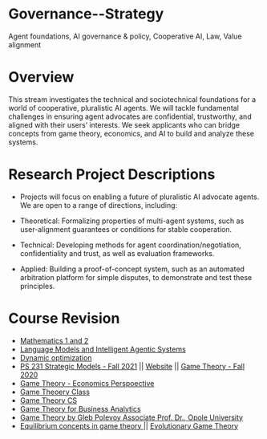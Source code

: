 # Governance--Strategy
Agent foundations,  AI governance &amp; policy, Cooperative AI,  Law, Value alignment

# Overview
This stream investigates the technical and sociotechnical foundations for a world of cooperative, pluralistic AI agents. We will tackle fundamental challenges in ensuring agent advocates are confidential, trustworthy, and aligned with their users’ interests. We seek applicants who can bridge concepts from game theory, economics, and AI to build and analyze these systems.

# Research Project Descriptions
* Projects will focus on enabling a future of pluralistic AI advocate agents. We are open to a range of directions, including:

* Theoretical: Formalizing properties of multi-agent systems, such as user-alignment guarantees or conditions for stable cooperation.

* Technical: Developing methods for agent coordination/negotiation, confidentiality and trust, as well as evaluation frameworks.

* Applied: Building a proof-of-concept system, such as an automated arbitration platform for simple disputes, to demonstrate and test these principles.


# Course Revision
* [Mathematics 1 and 2](https://www.youtube.com/@MichaelRitter/playlists)
* [Language Models and Intelligent Agentic Systems](https://www.meridiancambridge.org/language-models-course) 
* [Dynamic optimization](https://www.youtube.com/playlist?list=PLzm9WhyHDMwFxB_Hnga_slMcfCCgvndvW)
* [PS 231 Strategic Models - Fall 2021](https://www.youtube.com/playlist?list=PLc7nd1hqyQFf5HeiiOtw55D_BnU0nRcD8) || [Website](https://www.robertjcarroll.com/the-weird-world-of-ps-231/) || [Game Theory - Fall 2020](https://www.youtube.com/playlist?list=PLWKV6_7b8ZwnqWYrggjVL4m_cAt0ZIzlQ)
* [Game Theory - Economics Perspoective](https://www.youtube.com/@selcukozyurt/playlists)
* [Game Theoery Class](https://www.youtube.com/@naomiutgoff/videos)
* [Game Theory CS](https://www.youtube.com/playlist?list=PL_Nk3YvgORJtEJrafhk9tb3E5qQRGHvCK)
* [Game Theory for Business Analytics](https://www.youtube.com/playlist?list=PLWTiuH5ft7ErAsTaeJMU31VI1JnnaTEy1)
* [Game Theory by Gleb Polevoy Associate Prof. Dr., Opole University](https://www.youtube.com/@glebpolevoy278/playlists)
* [Equilibrium concepts in game theory ](https://www.youtube.com/playlist?list=PLFj6Mtr5e0-iKL-gheBJ58E7qCOAk_brM) || [Evolutionary Game Theory](https://www.youtube.com/playlist?list=PLFj6Mtr5e0-iZmQ0hikEgSAcdEfx4wYBc)
